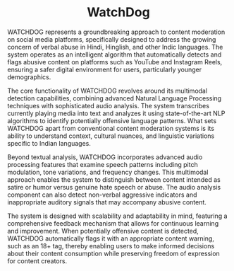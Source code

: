 <h1 align="center">WatchDog</h1>
<p>
WATCHDOG represents a groundbreaking approach to content moderation on social media platforms, specifically designed to address the growing concern of verbal abuse in Hindi, Hinglish, and other Indic languages. The system operates as an intelligent algorithm that automatically detects and flags abusive content on platforms such as YouTube and Instagram Reels, ensuring a safer digital environment for users, particularly younger demographics.
</p>
<p>
The core functionality of WATCHDOG revolves around its multimodal detection capabilities, combining advanced Natural Language Processing techniques with sophisticated audio analysis. The system transcribes currently playing media into text and analyzes it using state-of-the-art NLP algorithms to identify potentially offensive language patterns. What sets WATCHDOG apart from conventional content moderation systems is its ability to understand context, cultural nuances, and linguistic variations specific to Indian languages.
</p>
<p>
Beyond textual analysis, WATCHDOG incorporates advanced audio processing features that examine speech patterns including pitch modulation, tone variations, and frequency changes. This multimodal approach enables the system to distinguish between content intended as satire or humor versus genuine hate speech or abuse. The audio analysis component can also detect non-verbal aggressive indicators and inappropriate auditory signals that may accompany abusive content.
</p>
<p>
The system is designed with scalability and adaptability in mind, featuring a comprehensive feedback mechanism that allows for continuous learning and improvement. When potentially offensive content is detected, WATCHDOG automatically flags it with an appropriate content warning, such as an 18+ tag, thereby enabling users to make informed decisions about their content consumption while preserving freedom of expression for content creators.
</p>
